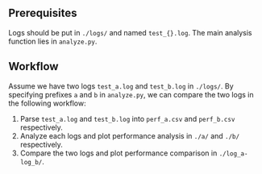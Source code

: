 ## Prerequisites

Logs should be put in `./logs/` and named `test_{}.log`. The main analysis function lies in `analyze.py`. 

## Workflow
Assume we have two logs `test_a.log` and `test_b.log` in `./logs/`. By specifying prefixes `a` and `b` in `analyze.py`, we can compare the two logs in the following workflow:
1. Parse `test_a.log` and `test_b.log` into `perf_a.csv` and `perf_b.csv` respectively.
2. Analyze each logs and plot performance analysis in `./a/` and `./b/` respectively.
3. Compare the two logs and plot performance comparison in `./log_a-log_b/`.


